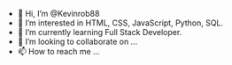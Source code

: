 - 👋 Hi, I’m @Kevinrob88
- 👀 I’m interested in HTML,  CSS,  JavaScript, Python, SQL.
- 🌱 I’m currently learning Full Stack Developer.
- 💞️ I’m looking to collaborate on ...
- 📫 How to reach me ...

<!---
Kevinrob88/Kevinrob88 is a ✨ special ✨ repository because its `README.md` (this file) appears on your GitHub profile.
You can click the Preview link to take a look at your changes.
--->

